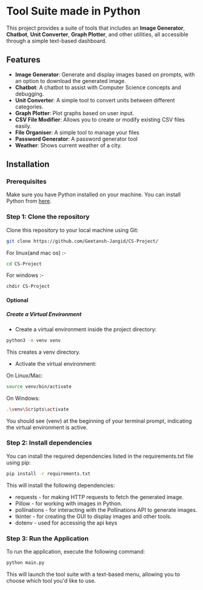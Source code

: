 # Tool Suite made in Python

This project provides a suite of tools that includes an **Image Generator**, **Chatbot**, **Unit Converter**, **Graph Plotter**, and other utilities, all accessible through a simple text-based dashboard.

## Features

- **Image Generator**: Generate and display images based on prompts, with an option to download the generated image.
- **Chatbot**: A chatbot to assist with Computer Science concepts and debugging.
- **Unit Converter**: A simple tool to convert units between different categories.
- **Graph Plotter**: Plot graphs based on user input.
- **CSV File Modifier**: Allows you to create or modify existing CSV files easily.
- **File Organiser**: A simple tool to manage your files
- **Password Generator**: A password generator tool
- **Weather**: Shows current weather of a city.

## Installation

### Prerequisites
Make sure you have Python installed on your machine. You can install Python from [here](https://www.python.org/downloads/).

### Step 1: Clone the repository

Clone this repository to your local machine using Git:

```bash
git clone https://github.com/Geetansh-Jangid/CS-Project/
```
For linux(and mac os) :-
```bash
cd CS-Project
```
For windows :-
```bash
chdir CS-Project
```
#### Optional
##### Create a Virtual Environment
- Create a virtual environment inside the project directory:
```bash
python3 -m venv venv
```
This creates a venv directory.

- Activate the virtual environment:

On Linux/Mac:
```bash
source venv/bin/activate
```
On Windows:
```bash
.\venv\Scripts\activate
```
You should see (venv) at the beginning of your terminal prompt, indicating the virtual environment is active.

### Step 2: Install dependencies

You can install the required dependencies listed in the requirements.txt file using pip:

```bash 
pip install -r requirements.txt
```

This will install the following dependencies:
- requests - for making HTTP requests to fetch the generated image.
- Pillow - for working with images in Python.
- pollinations - for interacting with the Pollinations API to generate images.
- tkinter - for creating the GUI to display images and other tools.
- dotenv - used for accessing the api keys


### Step 3: Run the Application

To run the application, execute the following command:

```bash
python main.py
```

This will launch the tool suite with a text-based menu, allowing you to choose which tool you'd like to use.
